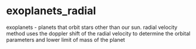 # exoplanets_radial
exoplanets - planets that orbit stars other than our sun.
radial velocity method uses the doppler shift of the radial velocity to determine the orbital parameters and lower limit of mass of the planet
